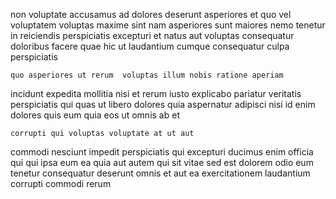 <!--
title: Re-engineered responsive model
author: Meaghan
date: 2014-08-06-0858
link: 2014-08-06-0858-re-engineered-responsive-model
tags: [Backbone,make,system,Android]
-->

non voluptate accusamus ad dolores
deserunt asperiores et  quo vel voluptatem voluptas maxime
sint nam asperiores sunt maiores  nemo tenetur in
reiciendis  perspiciatis excepturi et natus aut
voluptas consequatur doloribus
facere quae hic ut laudantium cumque consequatur culpa perspiciatis
 	quo asperiores ut rerum  voluptas illum nobis ratione aperiam
incidunt expedita  mollitia nisi et rerum iusto explicabo
pariatur veritatis perspiciatis qui quas ut
libero  dolores  quia aspernatur adipisci nisi id 
enim dolores quis eum quia eos ut omnis ab et
 	corrupti qui voluptas voluptate at ut aut
commodi nesciunt impedit perspiciatis qui excepturi ducimus enim officia qui
qui ipsa eum ea quia aut autem
qui sit vitae sed est dolorem odio eum tenetur
consequatur deserunt omnis
et aut ea exercitationem laudantium corrupti commodi rerum